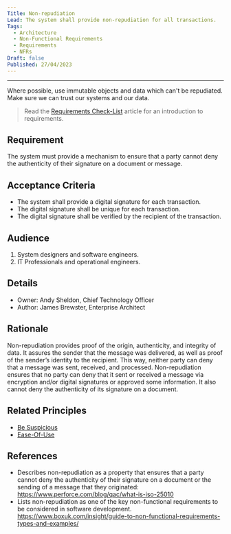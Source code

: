 ```yaml
---
Title: Non-repudiation
Lead: The system shall provide non-repudiation for all transactions.
Tags:
  - Architecture
  - Non-Functional Requirements
  - Requirements
  - NFRs
Draft: false
Published: 27/04/2023
---
```


---
Where possible, use immutable objects and data which can't be repudiated. Make sure we can trust our systems and our data.

> Read the [Requirements Check-List](xref:requirements-checklist) article for an introduction to requirements.

## Requirement

The system must provide a mechanism to ensure that a party cannot deny the authenticity of their signature on a document or message.

## Acceptance Criteria

* The system shall provide a digital signature for each transaction.
* The digital signature shall be unique for each transaction.
* The digital signature shall be verified by the recipient of the transaction.

## Audience

  1. System designers and software engineers.
  2. IT Professionals and operational engineers.

## Details

* Owner: Andy Sheldon, Chief Technology Officer
* Author: James Brewster, Enterprise Architect

## Rationale

Non-repudiation provides proof of the origin, authenticity, and integrity of data. It assures the sender that the message was delivered, as well as proof of the sender’s identity to the recipient. This way, neither party can deny that a message was sent, received, and processed. Non-repudiation ensures that no party can deny that it sent or received a message via encryption and/or digital signatures or approved some information. It also cannot deny the authenticity of its signature on a document.

## Related Principles

* [Be Suspicious](xref:be-suspicious)
* [Ease-Of-Use](xref:ease-of-use)

## References

* Describes non-repudiation as a property that ensures that a party cannot deny the authenticity of their signature on a document or the sending of a message that they originated: <https://www.perforce.com/blog/qac/what-is-iso-25010>
* Lists non-repudiation as one of the key non-functional requirements to be considered in software development. <https://www.boxuk.com/insight/guide-to-non-functional-requirements-types-and-examples/>
